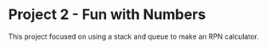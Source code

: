 # Project 2 - Fun with Numbers

This project focused on using a stack and queue to make an RPN calculator.
